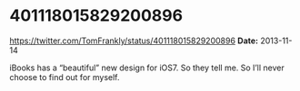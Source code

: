# 401118015829200896
https://twitter.com/TomFrankly/status/401118015829200896
**Date:** 2013-11-14

iBooks has a “beautiful” new design for iOS7. So they tell me. So I’ll never choose to find out for myself.

